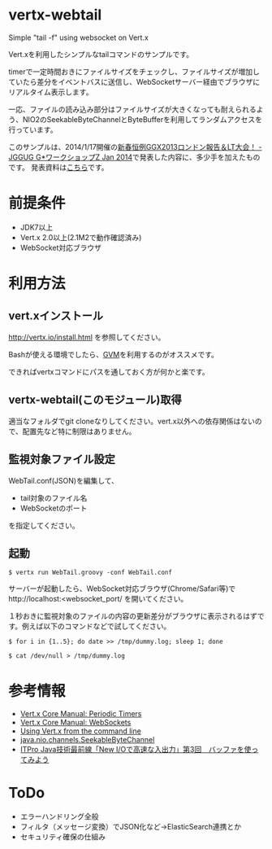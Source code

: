 vertx-webtail
=============

Simple "tail -f" using websocket on Vert.x

Vert.xを利用したシンプルなtailコマンドのサンプルです。

timerで一定時間おきにファイルサイズをチェックし、ファイルサイズが増加していたら差分をイベントバスに送信し、WebSocketサーバー経由でブラウザにリアルタイム表示します。

一応、ファイルの読み込み部分はファイルサイズが大きくなっても耐えられるよう、NIO2のSeekableByteChannelとByteBufferを利用してランダムアクセスを行っています。

このサンプルは、2014/1/17開催の[新春恒例GGX2013ロンドン報告＆LT大会！ - JGGUG G*ワークショップZ Jan 2014](http://jggug.doorkeeper.jp/events/8205)で発表した内容に、多少手を加えたものです。
発表資料は[こちら](www.slideshare.net/nobusue/gws-20140117-lt)です。

# 前提条件
* JDK7以上
* Vert.x 2.0以上(2.1M2で動作確認済み)
* WebSocket対応ブラウザ


# 利用方法

## vert.xインストール
http://vertx.io/install.html を参照してください。

Bashが使える環境でしたら、[GVM](http://gvmtool.net/)を利用するのがオススメです。

できればvertxコマンドにパスを通しておく方が何かと楽です。

## vertx-webtail(このモジュール)取得
適当なフォルダでgit cloneなりしてください。vert.x以外への依存関係はないので、配置先など特に制限はありません。

## 監視対象ファイル設定
WebTail.conf(JSON)を編集して、

* tail対象のファイル名
* WebSocketのポート

を指定してください。

## 起動
`$ vertx run WebTail.groovy -conf WebTail.conf
`

サーバーが起動したら、WebSocket対応ブラウザ(Chrome/Safari等)で http://localhost:<websocket_port/ を開いてください。

１秒おきに監視対象のファイルの内容の更新差分がブラウザに表示されるはずです。例えば以下のコマンドなどで試してください。

`$ for i in {1..5}; do date >> /tmp/dummy.log; sleep 1; done
`

`$ cat /dev/null > /tmp/dummy.log
`

# 参考情報

* [Vert.x Core Manual: Periodic Timers](http://vertx.io/core_manual_groovy.html#periodic-timers)
* [Vert.x Core Manual: WebSockets](http://vertx.io/core_manual_groovy.html#websockets)
* [Using Vert.x from the command line](http://vertx.io/manual.html#using-vertx-from-the-command-line)
* [java.nio.channels.SeekableByteChannel](http://docs.oracle.com/javase/jp/7/api/java/nio/channels/SeekableByteChannel.html)
* [ITPro Java技術最前線「New I/Oで高速な入出力」第3回　バッファを使ってみよう ](http://itpro.nikkeibp.co.jp/article/COLUMN/20060417/235453/)

# ToDo

* エラーハンドリング全般
* フィルタ（メッセージ変換）でJSON化など->ElasticSearch連携とか
* セキュリティ確保の仕組み
